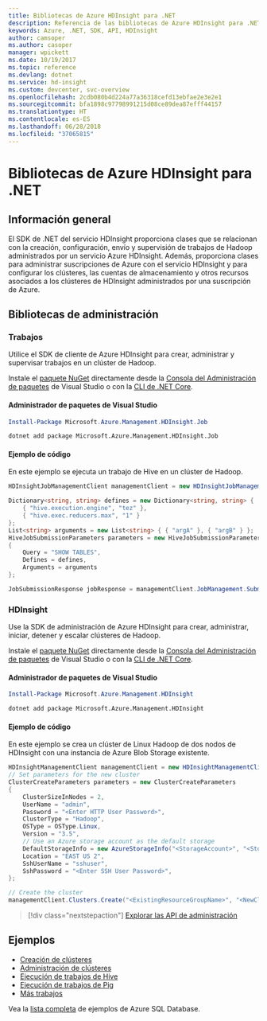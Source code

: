 ```yaml
---
title: Bibliotecas de Azure HDInsight para .NET
description: Referencia de las bibliotecas de Azure HDInsight para .NET
keywords: Azure, .NET, SDK, API, HDInsight
author: camsoper
ms.author: casoper
manager: wpickett
ms.date: 10/19/2017
ms.topic: reference
ms.devlang: dotnet
ms.service: hd-insight
ms.custom: devcenter, svc-overview
ms.openlocfilehash: 2cdb080b4d224a77a36318cefd13ebfae2e3e2e1
ms.sourcegitcommit: bfa1898c97798991215d08ce89dea87efff44157
ms.translationtype: HT
ms.contentlocale: es-ES
ms.lasthandoff: 06/28/2018
ms.locfileid: "37065815"
---
```

# <a name="azure-hdinsight-libraries-for-net"></a>Bibliotecas de Azure HDInsight para .NET

## <a name="overview"></a>Información general

El SDK de .NET del servicio HDInsight proporciona clases que se relacionan con la creación, configuración, envío y supervisión de trabajos de Hadoop administrados por un servicio Azure HDInsight. Además, proporciona clases para administrar suscripciones de Azure con el servicio HDInsight y para configurar los clústeres, las cuentas de almacenamiento y otros recursos asociados a los clústeres de HDInsight administrados por una suscripción de Azure.

## <a name="management-libraries"></a>Bibliotecas de administración

### <a name="jobs"></a>Trabajos

Utilice el SDK de cliente de Azure HDInsight para crear, administrar y supervisar trabajos en un clúster de Hadoop. 

Instale el [paquete NuGet](https://www.nuget.org/packages/Microsoft.Azure.Management.HDInsight.Job) directamente desde la [Consola del Administración de paquetes][PackageManager] de Visual Studio o con la [CLI de .NET Core][DotNetCLI].

#### <a name="visual-studio-package-manager"></a>Administrador de paquetes de Visual Studio

```powershell
Install-Package Microsoft.Azure.Management.HDInsight.Job
```

```bash
dotnet add package Microsoft.Azure.Management.HDInsight.Job
```

#### <a name="code-example"></a>Ejemplo de código

En este ejemplo se ejecuta un trabajo de Hive en un clúster de Hadoop.

```csharp
HDInsightJobManagementClient managementClient = new HDInsightJobManagementClient(clusterUri, credentials);

Dictionary<string, string> defines = new Dictionary<string, string> {
    { "hive.execution.engine", "tez" },
    { "hive.exec.reducers.max", "1" }
};
List<string> arguments = new List<string> { { "argA" }, { "argB" } };
HiveJobSubmissionParameters parameters = new HiveJobSubmissionParameters
{
    Query = "SHOW TABLES",
    Defines = defines,
    Arguments = arguments
};

JobSubmissionResponse jobResponse = managementClient.JobManagement.SubmitHiveJob(parameters);
```

### <a name="hdinsight"></a>HDInsight

Use la SDK de administración de Azure HDInsight para crear, administrar, iniciar, detener y escalar clústeres de Hadoop.

Instale el [paquete NuGet](https://www.nuget.org/packages/Microsoft.Azure.Management.HDInsight) directamente desde la [Consola del Administración de paquetes][PackageManager] de Visual Studio o con la [CLI de .NET Core][DotNetCLI].

#### <a name="visual-studio-package-manager"></a>Administrador de paquetes de Visual Studio

```powershell
Install-Package Microsoft.Azure.Management.HDInsight
```

```bash
dotnet add package Microsoft.Azure.Management.HDInsight
```

#### <a name="code-example"></a>Ejemplo de código

En este ejemplo se crea un clúster de Linux Hadoop de dos nodos de HDInsight con una instancia de Azure Blob Storage existente.

```csharp
HDInsightManagementClient managementClient = new HDInsightManagementClient(authToken);
// Set parameters for the new cluster
ClusterCreateParameters parameters = new ClusterCreateParameters
{
    ClusterSizeInNodes = 2,
    UserName = "admin",
    Password = "<Enter HTTP User Password>",
    ClusterType = "Hadoop",
    OSType = OSType.Linux,
    Version = "3.5",
    // Use an Azure storage account as the default storage
    DefaultStorageInfo = new AzureStorageInfo("<StorageAccount>", "<StorageKey>", "<BlobContainerName>"),
    Location = "EAST US 2",
    SshUserName = "sshuser",
    SshPassword = "<Enter SSH User Password>",
};

// Create the cluster
managementClient.Clusters.Create("<ExistingResourceGroupName>", "<NewClusterName>", parameters);
```

> [!div class="nextstepaction"]
> [Explorar las API de administración](/dotnet/api/overview/azure/hdinsights/management)


## <a name="samples"></a>Ejemplos

- [Creación de clústeres](https://docs.microsoft.com/azure/hdinsight/hdinsight-hadoop-create-linux-clusters-dotnet-sdk)
- [Administración de clústeres](https://docs.microsoft.com/azure/hdinsight/hdinsight-administer-use-dotnet-sdk)
- [Ejecución de trabajos de Hive](https://docs.microsoft.com/azure/hdinsight/hdinsight-hadoop-use-hive-dotnet-sdk)
- [Ejecución de trabajos de Pig](https://docs.microsoft.com/azure/hdinsight/hdinsight-hadoop-use-pig-dotnet-sdk)
- [Más trabajos](https://docs.microsoft.com/azure/hdinsight/hdinsight-submit-hadoop-jobs-programmatically)

Vea la [lista completa](https://azure.microsoft.com/resources/samples/?platform=dotnet&service=hdinsight) de ejemplos de Azure SQL Database.

[PackageManager]: https://docs.microsoft.com/nuget/tools/package-manager-console
[DotNetCLI]: https://docs.microsoft.com/dotnet/core/tools/dotnet-add-package
